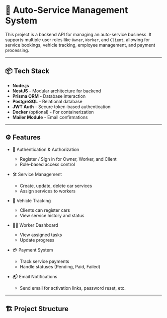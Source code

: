# 🚗 Auto-Service Management System

This project is a backend API for managing an auto-service business. It supports multiple user roles like `Owner`, `Worker`, and `Client`, allowing for service bookings, vehicle tracking, employee management, and payment processing.

---

## 📦 Tech Stack

- **Node.js**
- **NestJS** - Modular architecture for backend
- **Prisma ORM** - Database interaction
- **PostgreSQL** - Relational database
- **JWT Auth** - Secure token-based authentication
- **Docker** (optional) - For containerization
- **Mailer Module** - Email confirmations

---

## ⚙️ Features

- 🔐 Authentication & Authorization
  - Register / Sign in for Owner, Worker, and Client
  - Role-based access control

- 🛠️ Service Management
  - Create, update, delete car services
  - Assign services to workers

- 🚗 Vehicle Tracking
  - Clients can register cars
  - View service history and status

- 👨‍🔧 Worker Dashboard
  - View assigned tasks
  - Update progress

- 💳 Payment System
  - Track service payments
  - Handle statuses (Pending, Paid, Failed)

- 📬 Email Notifications
  - Send email for activation links, password reset, etc.

---

## 🏗️ Project Structure
